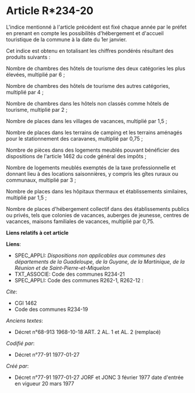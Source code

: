 # Article R*234-20

L'indice mentionné à l'article précédent est fixé chaque année par le préfet en prenant en compte les possibilités
d'hébergement et d'accueil touristique de la commune à la date du 1er janvier. 

Cet indice est obtenu en totalisant les chiffres pondérés résultant des produits suivants :

Nombre de chambres des hôtels de tourisme des deux catégories les plus élevées, multiplié par 6 ; 

Nombre de chambres des hôtels de tourisme des autres catégories, multiplié par 4 ; 

Nombre de chambres dans les hôtels non classés comme hôtels de tourisme, multiplié par 2 ; 

Nombre de places dans les villages de vacances, multiplié par 1,5 ; 

Nombre de places dans les terrains de camping et les terrains aménagés pour le stationnement des caravanes, multiplié par
0,75 ; 

Nombre de pièces dans des logements meublés pouvant bénéficier des dispositions de l'article 1462 du code général des
impôts ; 

Nombre de logements meublés exemptés de la taxe professionnelle et donnant lieu à des locations saisonnières, y compris les
gîtes ruraux ou communaux, multiplié par 3 ; 

Nombre de places dans les hôpitaux thermaux et établissements similaires, multiplié par 1,5 ; 

Nombre de places d'hébergement collectif dans des établissements publics ou privés, tels que colonies de vacances, auberges
de jeunesse, centres de vacances, maisons familiales de vacances, multiplié par 0,75.

**Liens relatifs à cet article**

**Liens**:

  - SPEC_APPLI: *Dispositions non applicables aux communes des départements de la Guadeloupe, de la Guyane, de la Martinique, de la Réunion et de Saint-Pierre-et-Miquelon*
  - TXT_ASSOCIE: Code des communes R234-21
  - SPEC_APPLI: Code des communes R262-1, R262-12 :

_Cite_:

  - CGI 1462
  - Code des communes R234-19

_Anciens textes_:

  - Décret n°68-913 1968-10-18 ART. 2 AL. 1 et AL. 2 (remplacé)

_Codifié par_:

  - Décret n°77-91 1977-01-27

_Créé par_:

  - Décret n°77-91 1977-01-27 JORF et JONC 3 février 1977 date d'entrée en vigueur 20 mars 1977
